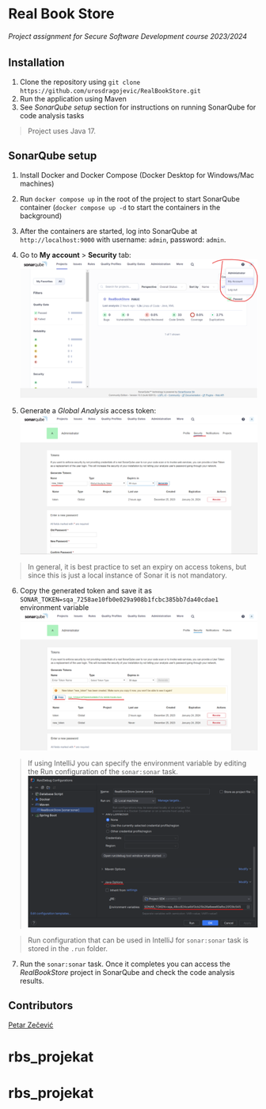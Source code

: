 # Real Book Store

###### Project assignment for Secure Software Development course 2023/2024

## Installation

1. Clone the repository using `git clone https://github.com/urosdragojevic/RealBookStore.git`
2. Run the application using Maven
3. See *SonarQube setup* section for instructions on running SonarQube for code analysis tasks

> Project uses Java 17.

## SonarQube setup

1. Install Docker and Docker Compose (Docker Desktop for Windows/Mac machines)
2. Run `docker compose up` in the root of the project to start SonarQube container (`docker compose up -d` to start the containers in the background)
3. After the containers are started, log into SonarQube at `http://localhost:9000` with username: `admin`, password: `admin`.

4. Go to **My account** > **Security** tab:
![My Account](/sq_my_account.png "My Account")

5. Generate a *Global Analysis* access token:
![Generate access token](/sq_generate_token.png "Generate access token")
> In general, it is best practice to set an expiry on access tokens,
> but since this is just a local instance of Sonar it is not mandatory.

6. Copy the generated token and save it as `SONAR_TOKEN=sqa_7258ae10fb0e029a908b1fcbc385bb7da40cdae1` environment variable
![Copy access token](/sq_copy_token.png "Copy access token")
> If using IntelliJ you can specify the environment variable by editing the Run configuration of the `sonar:sonar` task.
> ![Environment variable](/sq_env_var.png "Environment variable")

> Run configuration that can be used in IntelliJ for `sonar:sonar` task is stored in the `.run` folder.

7. Run the `sonar:sonar` task. Once it completes you can access the *RealBookStore* project in SonarQube and check the code analysis results.


## Contributors

[Petar Zečević](https://github.com/PetarZecevic97)
# rbs_projekat
# rbs_projekat
